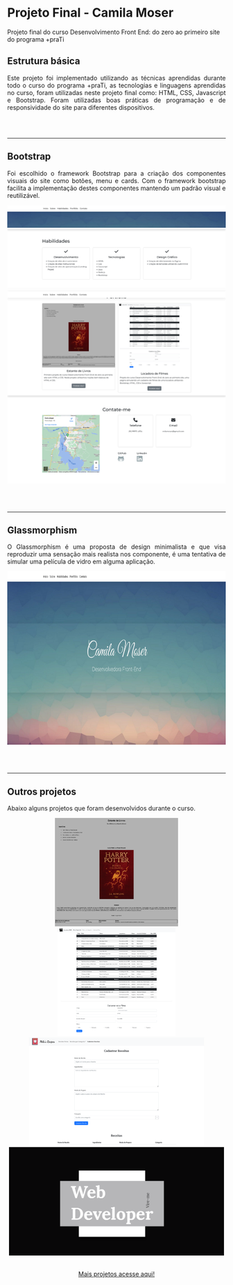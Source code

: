 # Projeto Final - Camila Moser
Projeto final do curso Desenvolvimento Front End: do zero ao primeiro site do programa +praTi

## Estrutura básica

<p align= "justify">Este projeto foi implementado utilizando as técnicas aprendidas durante todo o curso do programa +praTi, as tecnologias e linguagens aprendidas no curso, foram utilizadas neste projeto final como: HTML, CSS, Javascript e Bootstrap. Foram utilizadas boas práticas de programação e de responsividade do site para diferentes dispositivos.</p>

<br><br>

<hr>

## Bootstrap

<p align= "justify"> Foi escolhido o framework Bootstrap para a criação dos componentes visuais do site como botões, menu e cards. Com o framework bootstrap facilita a implementação destes componentes mantendo um padrão visual e reutilizável.</p>

<p align="center">
  <img src="img/bootstrap1.png">
  <img src="img/bootstrap2.png">
  <img src="img/bootstrap3.png">
  <img src="img/bootstrap4.png">
</p>

<br><br>

<hr>

## Glassmorphism

<p align= "justify"> O Glassmorphism é uma proposta de design minimalista e que visa reproduzir uma sensação mais realista nos componente, é uma tentativa de simular uma película de vidro em alguma aplicação.</p>

<p align= "center">
  <img height="400" src="img/glassmorphism.png">
</p>

<br><br>

<hr>

## Outros projetos

<p align= "justify"> Abaixo alguns projetos que foram desenvolvidos durante o curso.</p>

<p align= "center">
  <img height="250" src="img/EstantedeLivros.png">
  <img height="250" src="img/LocadoradeFilmes.png">
  <img height="250" src="img/SiteReceitas.png">
  <img height="250" src="img/Cartao.PNG">
</p>


</p>
<p align="center">
<a align="center" href="https://github.com/CamilaMoser" target="_blank"> <br>Mais projetos acesse aqui!</a>
</p>

